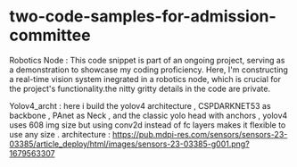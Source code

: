 # two-code-samples-for-admission-committee
 
Robotics Node : This code snippet is part of an ongoing project, serving as a demonstration to showcase my coding proficiency. Here, I'm constructing a real-time vision system inegrated in a robotics node,
which is crucial for the project's functionality.the nitty gritty details in the code are private. 

Yolov4_archt : here i build the yolov4 architecture , CSPDARKNET53 as backbone , PAnet as Neck , and the classic yolo head with anchors , yolov4 uses 608 img size but using conv2d instead of fc layers makes it flexible to use any size . architecture : https://pub.mdpi-res.com/sensors/sensors-23-03385/article_deploy/html/images/sensors-23-03385-g001.png?1679563307
